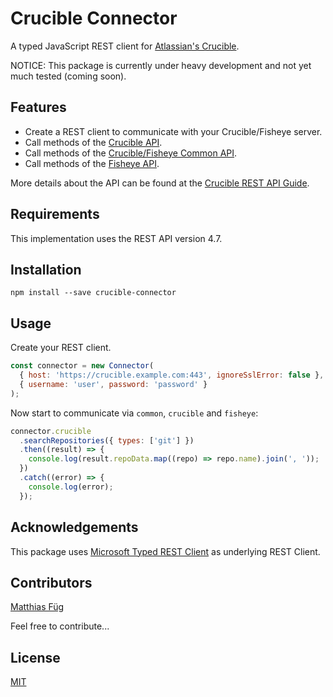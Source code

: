 # Crucible Connector

A typed JavaScript REST client for [Atlassian's Crucible](https://www.atlassian.com/de/software/crucible).

NOTICE: This package is currently under heavy development and not yet much tested (coming soon).

## Features

- Create a REST client to communicate with your Crucible/Fisheye server.
- Call methods of the [Crucible API](https://docs.atlassian.com/fisheye-crucible/latest/wadl/crucible.html).
- Call methods of the [Crucible/Fisheye Common API](https://docs.atlassian.com/fisheye-crucible/latest/wadl/fecru.html).
- Call methods of the [Fisheye API](https://docs.atlassian.com/fisheye-crucible/latest/wadl/fisheye.html).

More details about the API can be found at the [Crucible REST API Guide](https://developer.atlassian.com/server/fisheye-crucible/rest-api-guide/).

## Requirements

This implementation uses the REST API version 4.7.

## Installation

```
npm install --save crucible-connector
```

## Usage

Create your REST client.

```js
const connector = new Connector(
  { host: 'https://crucible.example.com:443', ignoreSslError: false },
  { username: 'user', password: 'password' }
);
```

Now start to communicate via `common`, `crucible` and `fisheye`:

```js
connector.crucible
  .searchRepositories({ types: ['git'] })
  .then((result) => {
    console.log(result.repoData.map((repo) => repo.name).join(', '));
  })
  .catch((error) => {
    console.log(error);
  });
```

## Acknowledgements

This package uses [Microsoft Typed REST Client](https://github.com/Microsoft/typed-rest-client) as underlying REST Client.

## Contributors

[Matthias Füg](https://github.com/mfueg)

Feel free to contribute...

## License

[MIT](https://github.com/mfueg/crucible-connector/blob/master/LICENSE)
